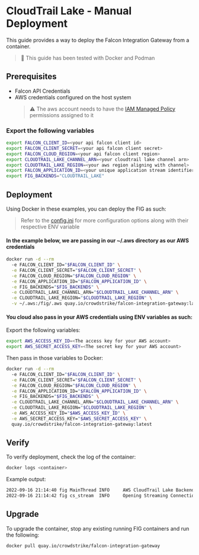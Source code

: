 # CloudTrail Lake - Manual Deployment
This guide provides a way to deploy the Falcon Integration Gateway from a container.
> :memo: This guide has been tested with Docker and Podman

## Prerequisites
- Falcon API Credentials
- AWS credentials configured on the host system
  > :warning: The aws account needs to have the [IAM Managed Policy](https://github.com/CrowdStrike/Cloud-AWS/tree/main/cloudtrail-lake#create-iam-managed-policy) permissions assigned to it

### Export the following variables
```bash
export FALCON_CLIENT_ID=<your api falcon client id>
export FALCON_CLIENT_SECRET=<your api falcon client secret>
export FALCON_CLOUD_REGION=<your api falcon client region>
export CLOUDTRAIL_LAKE_CHANNEL_ARN=<your cloudtrail lake channel arn>
export CLOUDTRAIL_LAKE_REGION=<your aws region aligning with channel>
export FALCON_APPLICATION_ID=<your unique application stream identifier>
export FIG_BACKENDS="CLOUDTRAIL_LAKE"
```

## Deployment
Using Docker in these examples, you can deploy the FIG as such:
> Refer to the [config.ini](https://github.com/CrowdStrike/falcon-integration-gateway/blob/main/config/config.ini) for
  more configuration options along with their respective ENV variable
#### In the example below, we are passing in our ~/.aws directory as our AWS credentials
```bash
docker run -d --rm
  -e FALCON_CLIENT_ID="$FALCON_CLIENT_ID" \
  -e FALCON_CLIENT_SECRET="$FALCON_CLIENT_SECRET" \
  -e FALCON_CLOUD_REGION="$FALCON_CLOUD_REGION" \
  -e FALCON_APPLICATION_ID="$FALCON_APPLICATION_ID" \
  -e FIG_BACKENDS="$FIG_BACKENDS" \
  -e CLOUDTRAIL_LAKE_CHANNEL_ARN="$CLOUDTRAIL_LAKE_CHANNEL_ARN" \
  -e CLOUDTRAIL_LAKE_REGION="$CLOUDTRAIL_LAKE_REGION" \
  -v ~/.aws:/fig/.aws quay.io/crowdstrike/falcon-integration-gateway:latest
```


#### You cloud also pass in your AWS credentials using ENV variables as such:
Export the following variables:
```bash
export AWS_ACCESS_KEY_ID=<The access key for your AWS account>
export AWS_SECRET_ACCESS_KEY=<The secret key for your AWS account>
```
Then pass in those variables to Docker:
```bash
docker run -d --rm
  -e FALCON_CLIENT_ID="$FALCON_CLIENT_ID" \
  -e FALCON_CLIENT_SECRET="$FALCON_CLIENT_SECRET" \
  -e FALCON_CLOUD_REGION="$FALCON_CLOUD_REGION" \
  -e FALCON_APPLICATION_ID="$FALCON_APPLICATION_ID" \
  -e FIG_BACKENDS="$FIG_BACKENDS" \
  -e CLOUDTRAIL_LAKE_CHANNEL_ARN="$CLOUDTRAIL_LAKE_CHANNEL_ARN" \
  -e CLOUDTRAIL_LAKE_REGION="$CLOUDTRAIL_LAKE_REGION" \
  -e AWS_ACCESS_KEY_ID="$AWS_ACCESS_KEY_ID" \
  -e AWS_SECRET_ACCESS_KEY="$AWS_SECRET_ACCESS_KEY" \
  quay.io/crowdstrike/falcon-integration-gateway:latest
```

## Verify
To verify deployment, check the log of the container:
```bash
docker logs <container>
```
Example output:
```bash
2022-09-16 21:14:40 fig MainThread INFO     AWS CloudTrail Lake Backend is enabled.
2022-09-16 21:14:42 fig cs_stream  INFO     Opening Streaming Connection
```
## Upgrade
To upgrade the container, stop any existing running FIG containers and run the following:
```bash
docker pull quay.io/crowdstrike/falcon-integration-gateway
```
